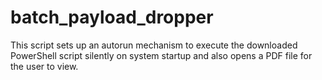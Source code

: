 # batch_payload_dropper
This script sets up an autorun mechanism to execute the downloaded PowerShell script silently on system startup and also opens a PDF file for the user to view. 

